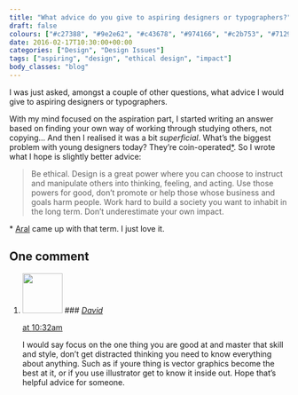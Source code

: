 ```yaml
---
title: "What advice do you give to aspiring designers or typographers?"
draft: false
colours: ["#c27388", "#9e2e62", "#c43678", "#974166", "#c2b753", "#712935", "#e7df9d"]
date: 2016-02-17T10:30:00+00:00
categories: ["Design", "Design Issues"]
tags: ["aspiring", "design", "ethical design", "impact"]
body_classes: "blog"
---
```


I was just asked, amongst a couple of other questions, what advice I would give to aspiring designers or typographers.

With my mind focused on the aspiration part, I started writing an answer based on finding your own way of working through studying others, not copying… And then I realised it was a bit *superficial*. What’s the biggest problem with young designers today? They’re coin-operated[\*](#coin-operated). So I wrote what I hope is slightly better advice:

> Be ethical. Design is a great power where you can choose to instruct and manipulate others into thinking, feeling, and acting. Use those powers for good, don’t promote or help those whose business and goals harm people. Work hard to build a society you want to inhabit in the long term. Don’t underestimate your own impact.

\* [Aral](https://ar.al) came up with that term. I just love it.


## One comment

<ol class="commentlist">
	<li class="comment even thread-even depth-1" id="li-comment-146596">
			<div class="comment-author vcard">
			<img alt='' src='https://secure.gravatar.com/avatar/06dd590ce0771be9e44af9efacb0cb76?s=72&amp;d=mm&amp;r=g' srcset='https://secure.gravatar.com/avatar/06dd590ce0771be9e44af9efacb0cb76?s=144&amp;d=mm&amp;r=g 2x' class='avatar avatar-72 photo' height='72' width='72' />
### <cite class="fn"><a href='http://www.greavesdesign.co.uk' rel='external nofollow' class='url'>David</a></cite>
		</div>
		<aside class="comment-meta commentmetadata"><p><a href="#comment-146596"><time datetime="2016-04-27T10:32:45+00:00" pubdate class="published">
		 at <span class="hours">10:32am</span></time></a></p>
	</aside>
	<div class="comment-entry">
		I would say focus on the one thing you are good at and master that skill and style, don’t get distracted thinking you need to know everything about anything. Such as if youre thing is vector graphics become the best at it, or if you use illustrator get to know it inside out. Hope that’s helpful advice for someone.
	</div>
</li>
</ol>
